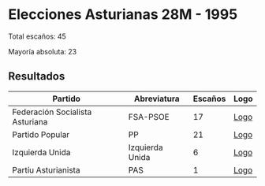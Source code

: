 # Elecciones Asturianas 28M - 1995

Total escaños: 45

Mayoría absoluta: 23

## Resultados

| Partido | Abreviatura | Escaños | Logo |
| - | - | - | - |
| Federación Socialista Asturiana | FSA-PSOE | 17 | [Logo](https://github.com/playzzz/Pactos/blob/master/Logos/PSOE.jpg?raw=true)
| Partido Popular | PP | 21 | [Logo](https://github.com/playzzz/Pactos/blob/master/Logos/PP.jpg?raw=true)
| Izquierda Unida | Izquierda Unida | 6 | [Logo](https://github.com/playzzz/Pactos/blob/master/Logos/IU.jpg?raw=true)
| Partíu Asturianista | PAS | 1 | [Logo](https://github.com/playzzz/Pactos/blob/master/Logos/PAS.jpg?raw=true)
